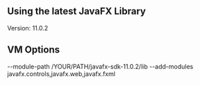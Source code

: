 ## **Using the latest JavaFX Library**

Version: 11.0.2

## **VM Options**

--module-path /YOUR/PATH/javafx-sdk-11.0.2/lib --add-modules javafx.controls,javafx.web,javafx.fxml
